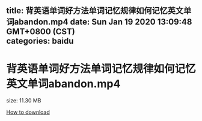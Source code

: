 
title: 背英语单词好方法单词记忆规律如何记忆英文单词abandon.mp4
date: Sun Jan 19 2020 13:09:48 GMT+0800 (CST)    
categories: baidu
---

# 背英语单词好方法单词记忆规律如何记忆英文单词abandon.mp4
size: 11.30 MB
 
 

[How to download](https://bpcam.bemobtrk.com/go/2ceec3aa-1ca2-46d6-b9ff-aaa5c184517c?jno=209)